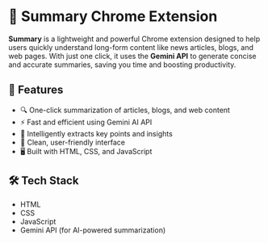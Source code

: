 # 📄 Summary Chrome Extension

**Summary** is a lightweight and powerful Chrome extension designed to help users quickly understand long-form content like news articles, blogs, and web pages. With just one click, it uses the **Gemini API** to generate concise and accurate summaries, saving you time and boosting productivity.


## 🚀 Features

- 🔍 One-click summarization of articles, blogs, and web content  
- ⚡ Fast and efficient using Gemini AI API  
- 🧠 Intelligently extracts key points and insights  
- 🧩 Clean, user-friendly interface  
- 🖥️ Built with HTML, CSS, and JavaScript  

## 🛠️ Tech Stack

- HTML  
- CSS  
- JavaScript  
- Gemini API (for AI-powered summarization)

